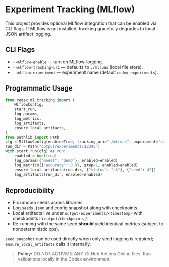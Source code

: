<!-- BEGIN: CODEX_MLFLOW_DOCS -->
# Experiment Tracking (MLflow)

This project provides optional MLflow integration that can be enabled via CLI flags.
If MLflow is not installed, tracking gracefully degrades to local JSON artifact logging.

## CLI Flags
- `--mlflow-enable` — turn on MLflow logging.
- `--mlflow-tracking-uri` — defaults to `./mlruns` (local file store).
- `--mlflow-experiment` — experiment name (default `codex-experiments`).

## Programmatic Usage
```python
from codex_ml.tracking import (
    MlflowConfig,
    start_run,
    log_params,
    log_metrics,
    log_artifacts,
    ensure_local_artifacts,
)
from pathlib import Path
cfg = MlflowConfig(enable=True, tracking_uri="./mlruns", experiment="demo")
run_dir = Path("output/experiments/12345")
with start_run(cfg) as run:
    enabled = bool(run)
    log_params({"model": "demo"}, enabled=enabled)
    log_metrics({"accuracy": 0.9}, step=1, enabled=enabled)
    ensure_local_artifacts(run_dir, {"status": "ok"}, {"seed": 42})
    log_artifacts(run_dir, enabled=enabled)
```

## Reproducibility

* Fix random seeds across libraries.
* Log `seeds.json` and config snapshot along with checkpoints.
* Local artifacts live under `output/experiments/<timestamp>` with checkpoints in `output/checkpoints/`.
* Re-running with the same seed **should** yield identical metrics (subject to nondeterministic ops).

`seed_snapshot` can be used directly when only seed logging is required; `ensure_local_artifacts` calls it internally.

> **Policy:** DO NOT ACTIVATE ANY GitHub Actions Online files. Run validations locally in the Codex environment.
